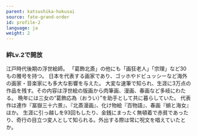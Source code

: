 ```yaml
---
parent: katsushika-hokusai
source: fate-grand-order
id: profile-2
language: ja
weight: 2
---
```


### 絆Lv.2で開放

江戸時代後期の浮世絵師。
「葛飾北斎」の他にも「画狂老人」「宗理」など30もの雅号を持つ。
日本を代表する画家であり、ゴッホやドビュッシーなど海外の画家・音楽家にも多大な影響を与えた。
大変な速筆で知られ、生涯に3万点の作品を残す。その内容は浮世絵の版画から肉筆画、漫画、春画など多岐にわたる。
晩年には三女の“葛飾応為（おうい）”を助手として共に暮らしていた。
代表作は連作『冨嶽三十六景』、『北斎漫画』、化け物絵『百物語』、春画『蛸と海女』ほか。
生涯に引っ越しを93回もしたり、金銭にまったく無頓着で赤貧であったり、奇行の目立つ変人として知られる。外出する際は常に呪文を唱えていたとか。
